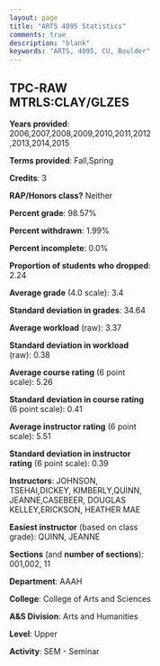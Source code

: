 ```yaml
---
layout: page
title: "ARTS 4095 Statistics"
comments: true
description: "blank"
keywords: "ARTS, 4095, CU, Boulder"
--- 
```

<head>
<script src="https://ajax.googleapis.com/ajax/libs/jquery/2.1.3/jquery.min.js"></script>
<script src="https://dl.dropboxusercontent.com/s/pc42nxpaw1ea4o9/highcharts.js?dl=0"></script>
<!-- <script src="../assets/js/highcharts.js"></script> -->
<style type="text/css">@font-face {
	font-family: "Bebas Neue";
	src: url(https://www.filehosting.org/file/details/544349/BebasNeue%20Regular.otf) format("opentype");
	}
	h1.Bebas { 
		font-family: "Bebas Neue", Verdana, Tahoma;
	}
</style>
</head>
<body>
	<div id="container" style="float: right; width: 45%; height: 88%; margin-left: 2.5%; margin-right: 2.5%;"></div>
	<script language="JavaScript">
		$(document).ready(function() {
		var chart = {type: 'column'};
		var title = {text: 'Grade Distribution'};
		var xAxis = {categories: ['A','B','C','D','F'],crosshair: true};
		var yAxis = {min: 0,title: {text: 'Percentage'}};
		var tooltip = {headerFormat: '<center><b><span style="font-size:20px">{point.key}</span></b></center>',
		               pointFormat: '<td style="padding:0"><b>{point.y:.1f}%</b></td>',
		               footerFormat: '</table>',shared: true,useHTML: true};
		var plotOptions = {column: {pointPadding: 0.0,borderWidth: 0}};  
		var credits = {enabled: false};var series= [{name: 'Percent',data: [55.81,31.01,10.08,1.55,0.78,]}];
		var json = {};
		json.chart = chart;
		json.title = title;
		json.tooltip = tooltip;
		json.xAxis = xAxis;
		json.yAxis = yAxis;  
		json.series = series;
		json.plotOptions = plotOptions;  
		json.credits = credits;
		$('#container').highcharts(json);
	});
	</script>
</body>
			   
## TPC-RAW MTRLS:CLAY/GLZES

**Years provided**: 2006,2007,2008,2009,2010,2011,2012,2013,2014,2015

**Terms provided**: Fall,Spring

**Credits**: 3

**RAP/Honors class?** Neither

**Percent grade**: 98.57%

**Percent withdrawn**: 1.99%

**Percent incomplete**: 0.0%

**Proportion of students who dropped**: 2.24

**Average grade** (4.0 scale): 3.4

**Standard deviation in grades**: 34.64

**Average workload** (raw): 3.37

**Standard deviation in workload** (raw): 0.38

**Average course rating** (6 point scale): 5.26

**Standard deviation in course rating** (6 point scale): 0.41

**Average instructor rating** (6 point scale): 5.51

**Standard deviation in instructor rating** (6 point scale): 0.39

**Instructors**: JOHNSON, TSEHAI,DICKEY, KIMBERLY,QUINN, JEANNE,CASEBEER, DOUGLAS KELLEY,ERICKSON, HEATHER MAE

**Easiest instructor** (based on class grade): QUINN, JEANNE

**Sections** (and **number of sections**): 001,002, 11

**Department**: AAAH

**College**: College of Arts and Sciences

**A&S Division**: Arts and Humanities

**Level**: Upper

**Activity**: SEM - Seminar